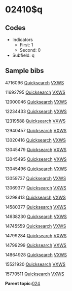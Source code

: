 # 02410$q

## Codes

-   Indicators
    -   First: 1
    -   Second: 0
-   Subfield: q

## Sample bibs

4716096 [Quicksearch](https://search.library.yale.edu/catalog/4716096) [VXWS](http://prodorbis.library.yale.edu:7014/vxws/GetHoldingsService?bibId=4716096)

11692795 [Quicksearch](https://search.library.yale.edu/catalog/11692795) [VXWS](http://prodorbis.library.yale.edu:7014/vxws/GetHoldingsService?bibId=11692795)

12000046 [Quicksearch](https://search.library.yale.edu/catalog/12000046) [VXWS](http://prodorbis.library.yale.edu:7014/vxws/GetHoldingsService?bibId=12000046)

12234433 [Quicksearch](https://search.library.yale.edu/catalog/12234433) [VXWS](http://prodorbis.library.yale.edu:7014/vxws/GetHoldingsService?bibId=12234433)

12319588 [Quicksearch](https://search.library.yale.edu/catalog/12319588) [VXWS](http://prodorbis.library.yale.edu:7014/vxws/GetHoldingsService?bibId=12319588)

12940457 [Quicksearch](https://search.library.yale.edu/catalog/12940457) [VXWS](http://prodorbis.library.yale.edu:7014/vxws/GetHoldingsService?bibId=12940457)

13020416 [Quicksearch](https://search.library.yale.edu/catalog/13020416) [VXWS](http://prodorbis.library.yale.edu:7014/vxws/GetHoldingsService?bibId=13020416)

13045479 [Quicksearch](https://search.library.yale.edu/catalog/13045479) [VXWS](http://prodorbis.library.yale.edu:7014/vxws/GetHoldingsService?bibId=13045479)

13045495 [Quicksearch](https://search.library.yale.edu/catalog/13045495) [VXWS](http://prodorbis.library.yale.edu:7014/vxws/GetHoldingsService?bibId=13045495)

13045496 [Quicksearch](https://search.library.yale.edu/catalog/13045496) [VXWS](http://prodorbis.library.yale.edu:7014/vxws/GetHoldingsService?bibId=13045496)

13059737 [Quicksearch](https://search.library.yale.edu/catalog/13059737) [VXWS](http://prodorbis.library.yale.edu:7014/vxws/GetHoldingsService?bibId=13059737)

13069377 [Quicksearch](https://search.library.yale.edu/catalog/13069377) [VXWS](http://prodorbis.library.yale.edu:7014/vxws/GetHoldingsService?bibId=13069377)

13298413 [Quicksearch](https://search.library.yale.edu/catalog/13298413) [VXWS](http://prodorbis.library.yale.edu:7014/vxws/GetHoldingsService?bibId=13298413)

14580377 [Quicksearch](https://search.library.yale.edu/catalog/14580377) [VXWS](http://prodorbis.library.yale.edu:7014/vxws/GetHoldingsService?bibId=14580377)

14638230 [Quicksearch](https://search.library.yale.edu/catalog/14638230) [VXWS](http://prodorbis.library.yale.edu:7014/vxws/GetHoldingsService?bibId=14638230)

14745559 [Quicksearch](https://search.library.yale.edu/catalog/14745559) [VXWS](http://prodorbis.library.yale.edu:7014/vxws/GetHoldingsService?bibId=14745559)

14799284 [Quicksearch](https://search.library.yale.edu/catalog/14799284) [VXWS](http://prodorbis.library.yale.edu:7014/vxws/GetHoldingsService?bibId=14799284)

14799299 [Quicksearch](https://search.library.yale.edu/catalog/14799299) [VXWS](http://prodorbis.library.yale.edu:7014/vxws/GetHoldingsService?bibId=14799299)

14864928 [Quicksearch](https://search.library.yale.edu/catalog/14864928) [VXWS](http://prodorbis.library.yale.edu:7014/vxws/GetHoldingsService?bibId=14864928)

15521920 [Quicksearch](https://search.library.yale.edu/catalog/15521920) [VXWS](http://prodorbis.library.yale.edu:7014/vxws/GetHoldingsService?bibId=15521920)

15770511 [Quicksearch](https://search.library.yale.edu/catalog/15770511) [VXWS](http://prodorbis.library.yale.edu:7014/vxws/GetHoldingsService?bibId=15770511)

**Parent topic:**[024](../../tags/024/024.md)

